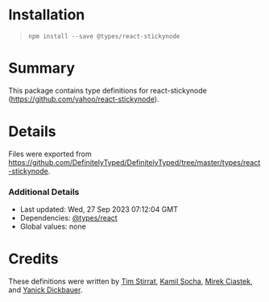 # Installation
> `npm install --save @types/react-stickynode`

# Summary
This package contains type definitions for react-stickynode (https://github.com/yahoo/react-stickynode).

# Details
Files were exported from https://github.com/DefinitelyTyped/DefinitelyTyped/tree/master/types/react-stickynode.

### Additional Details
 * Last updated: Wed, 27 Sep 2023 07:12:04 GMT
 * Dependencies: [@types/react](https://npmjs.com/package/@types/react)
 * Global values: none

# Credits
These definitions were written by [Tim Stirrat](https://github.com/tstirrat), [Kamil Socha](https://github.com/ksocha), [Mirek Ciastek](https://github.com/mciastek), and [Yanick Dickbauer](https://github.com/yanickdi).
